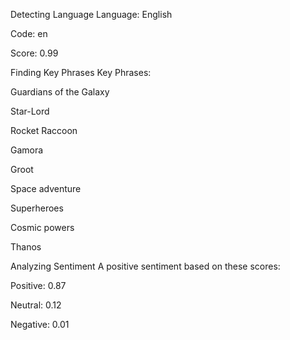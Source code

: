 Detecting Language
Language: English

Code: en

Score: 0.99

Finding Key Phrases
Key Phrases:

Guardians of the Galaxy

Star-Lord

Rocket Raccoon

Gamora

Groot

Space adventure

Superheroes

Cosmic powers

Thanos

Analyzing Sentiment
A positive sentiment based on these scores:

Positive: 0.87

Neutral: 0.12

Negative: 0.01
